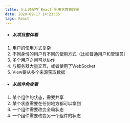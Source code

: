 ```yaml
---
title: 什么时候在`React`里用状态管理器
date: 2020-09-17 14:23:35
tags: React
---
```



* ##### 从项目整体看

1. 用户的使用方式复杂
2. 不同身份的用户有不同的使用方式（比如普通用户和管理员）
3. 多个用户之间可以协作
4. 与服务器大量交互，或者使用了WebSocket
5. View要从多个来源获取数据

* ##### 从组件角度看
1. 某个组件的状态，需要共享
2. 某个状态需要在任何地方都可以拿到
3. 一个组件需要改变全局状态
4. 一个组件需要改变另一个组件的状态
